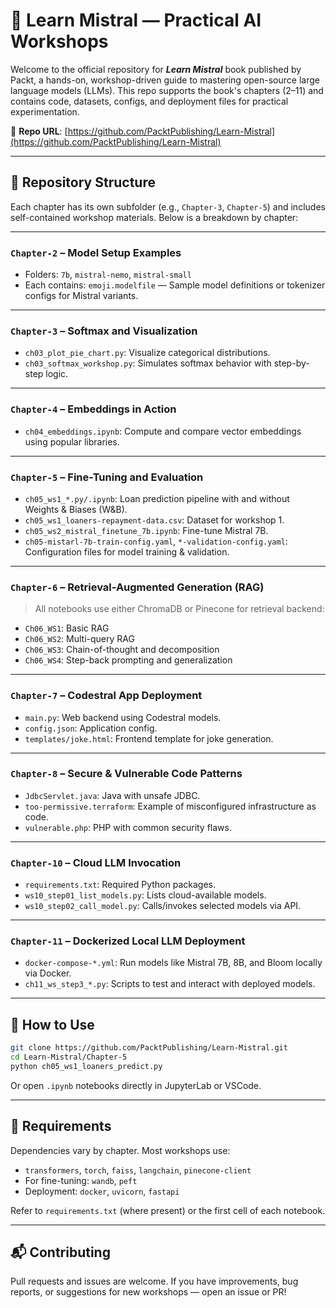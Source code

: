 # 📘 Learn Mistral — Practical AI Workshops

Welcome to the official repository for **_Learn Mistral_** book published by Packt, a hands-on, workshop-driven guide to mastering open-source large language models (LLMs). This repo supports the book's chapters (2–11) and contains code, datasets, configs, and deployment files for practical experimentation.

📍 **Repo URL**: [https://github.com/PacktPublishing/Learn-Mistral](https://github.com/PacktPublishing/Learn-Mistral)

---

## 📂 Repository Structure

Each chapter has its own subfolder (e.g., `Chapter-3`, `Chapter-5`) and includes self-contained workshop materials. Below is a breakdown by chapter:

---

### `Chapter-2` – **Model Setup Examples**
- Folders: `7b`, `mistral-nemo`, `mistral-small`
- Each contains: `emoji.modelfile` — Sample model definitions or tokenizer configs for Mistral variants.

---

### `Chapter-3` – **Softmax and Visualization**
- `ch03_plot_pie_chart.py`: Visualize categorical distributions.
- `ch03_softmax_workshop.py`: Simulates softmax behavior with step-by-step logic.

---

### `Chapter-4` – **Embeddings in Action**
- `ch04_embeddings.ipynb`: Compute and compare vector embeddings using popular libraries.

---

### `Chapter-5` – **Fine-Tuning and Evaluation**
- `ch05_ws1_*.py/.ipynb`: Loan prediction pipeline with and without Weights & Biases (W&B).
- `ch05_ws1_loaners-repayment-data.csv`: Dataset for workshop 1.
- `ch05_ws2_mistral_finetune_7b.ipynb`: Fine-tune Mistral 7B.
- `ch05-mistarl-7b-train-config.yaml`, `*-validation-config.yaml`: Configuration files for model training & validation.

---

### `Chapter-6` – **Retrieval-Augmented Generation (RAG)**
> All notebooks use either ChromaDB or Pinecone for retrieval backend:

- `Ch06_WS1`: Basic RAG
- `Ch06_WS2`: Multi-query RAG
- `Ch06_WS3`: Chain-of-thought and decomposition
- `Ch06_WS4`: Step-back prompting and generalization

---

### `Chapter-7` – **Codestral App Deployment**
- `main.py`: Web backend using Codestral models.
- `config.json`: Application config.
- `templates/joke.html`: Frontend template for joke generation.

---

### `Chapter-8` – **Secure & Vulnerable Code Patterns**
- `JdbcServlet.java`: Java with unsafe JDBC.
- `too-permissive.terraform`: Example of misconfigured infrastructure as code.
- `vulnerable.php`: PHP with common security flaws.

---

### `Chapter-10` – **Cloud LLM Invocation**
- `requirements.txt`: Required Python packages.
- `ws10_step01_list_models.py`: Lists cloud-available models.
- `ws10_step02_call_model.py`: Calls/invokes selected models via API.

---

### `Chapter-11` – **Dockerized Local LLM Deployment**
- `docker-compose-*.yml`: Run models like Mistral 7B, 8B, and Bloom locally via Docker.
- `ch11_ws_step3_*.py`: Scripts to test and interact with deployed models.

---

## 🚀 How to Use

```bash
git clone https://github.com/PacktPublishing/Learn-Mistral.git
cd Learn-Mistral/Chapter-5
python ch05_ws1_loaners_predict.py
```

Or open `.ipynb` notebooks directly in JupyterLab or VSCode.

---

## 🧰 Requirements

Dependencies vary by chapter. Most workshops use:
- `transformers`, `torch`, `faiss`, `langchain`, `pinecone-client`
- For fine-tuning: `wandb`, `peft`
- Deployment: `docker`, `uvicorn`, `fastapi`

Refer to `requirements.txt` (where present) or the first cell of each notebook.

---

## 📬 Contributing

Pull requests and issues are welcome. If you have improvements, bug reports, or suggestions for new workshops — open an issue or PR!
